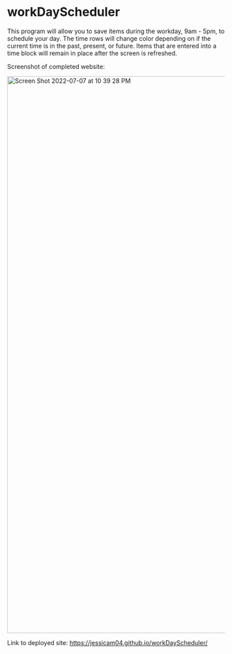 # workDayScheduler

This program will allow you to save items during the workday, 9am - 5pm, to schedule your day.  The time rows will change color depending on if the current time is in the past, present, or future.  Items that are entered into a time block will remain in place after the screen is refreshed.


Screenshot of completed website:

<img width="1290" alt="Screen Shot 2022-07-07 at 10 39 28 PM" src="https://user-images.githubusercontent.com/103011054/177906565-0e121f78-d050-454f-bb06-b31bc42a17f4.png">

Link to deployed site:
https://jessicam04.github.io/workDayScheduler/


